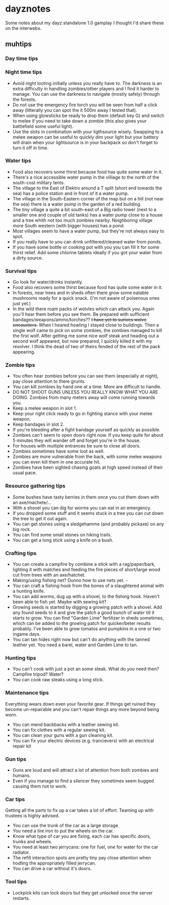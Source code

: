 # dayznotes
Some notes about my dayz standalone 1.0 gamplay I thought I'd share these on the interwebs.

## muhtips

### Day time tips

### Night time tips

- Avoid night looting initially unless you really have to. The darkness is an extra difficulty in handling zombies/other players and I find it harder to manage. You can use the darkness to navigate (mostly safely) through the forests.
- Do not use the emergency fire torch you will be seen from half a click away (litterally you can spot the it 500m away I tested that).
- When using glowsticks be ready to drop them (default key G) and switch to melee if you need to take down a zombie (this also gives your battlefield some useful light).
- Use the slots in combination with your ligthsource wisely. Swapping to a melee weapon can be useful to quickly dim your light but your battery will drain when your lightsource is in your backpack so don't forget to turn it off in time.

### Water tips

- Food also recovers some thirst because food has quite some water in it.
- There's a nice accessible water pump in the villiage to the north of the south-cost military tents.
- The village to the East of Elektro around a T split (short end towards the sea) has a police station and in front of it a water pump.
- The village in the South-Eastern corner of the map but on a hill (not near the sea) there is a water pump in the garden of a red building.
- The tiny village a quite a bit south-east of a Big radio tower (next to a smaller one and couple of old tanks) has a water pump close to a house and a tree whith not too much zombies nearby. Neighboring village more South western (with bigger houses) has a pond.
- Most villages seem to have a water pump, but they're not always easy to spot.
- If you really have to you can drink unfiltered/cleaned water from ponds.
- If you have some bottle or cooking pot with you you can fill it for some thirst relief. Add some chlorine tablets ideally if you got your water from a dirty source.

### Survival tips

- Go look for water/drinks instantly.
- Food also recovers some thirst because food has quite some water in it.
- In forests, near trees and in sheds often there grow some eatable mushrooms ready for a quick snack. (I'm not aware of poisenous ones just yet.)
- In the wild there roam packs of wolvles which can attack you. Again you'll hear them before you see them. Be prepared with sufficient bandages/weapons/ammo/torches?? ~~I have yet to surives wolve encounters.~~ When I heared howling I stayed close to buildings. Then a single wolf came to pick on some zombies, the zombies managed to kill the first wolf. After getting me some nice wolf steak and heading out a second wolf appeared, but now prepared, I quickly killed it with my revolver. I think the dead of two of theirs fended of the rest of the pack appearing. 

### Zombie tips

- You often hear zombies before you can see them (especially at night), pay close attention to there grunts.
- You can kill zombies by hand one at a time. More are difficult to handle.
- DO NOT SHOOT GUNS UNLESS YOU REALLY KNOW WHAT YOU ARE DOING. Zombies from many meters away will come running towards you.
- Keep a melee weapon in slot 1.
- Keep your right click ready to go in fighting stance with your melee weapon.
- Keep bandages in slot 2.
- If you're bleeding after a fight bandage yourself as quickly as possible.
- Zombies can't seem to open doors right now. If you keep quite for about 5 minutes they will wander off and forget you're in the house.
- For houses with multiple entrances be sure to close all doors.
- Zombies sometimes have some loot as well.
- Zombies are more vulnerable from the back, with some melee weapons you can even kill them in one accurate hit.
- Zombies have been sighted chasing goats at high speed instead of their usual pace.

### Resource gathering tips

- Some bushes have tasty berries in them once you cut them down with an axe/machete/...
- With a shovel you can dig for worms you can eat in an emergency.
- If you dropped some stuff and it seems stuck in a tree you can cut down the tree to get it out again.
- You can get stones using a sledgehamme (and probably pickaxe) on any big rock.
- You can find some small stones on hiking trails.
- You can get a long stick using a knife on a bush.

### Crafting tips

- You can create a campfire by combine a stick with a rag/paper/bark, lighting it with matches and feeding the fire pieces of short/large wood cut from trees with an axe/hatchet.
- Making/using fishing net? Dunno how to use nets yet. -
- You can craft a fishing hook from the bones of a slaughtered animal with a hunting knife.
- You can add worms, dug up with a shovel, to the fishing hook. Haven't been able to fish yet. Maybe with sewing kit?
- Growing seeds is started by digging a growing patch with a shovel. Add any found seeds to it and give the patch a good bunch of water till it starts to grow. You can find "Garden Lime" fertilizer in sheds sometimes, which can be added to the growing patch for quicker/beter results probably. I've been able to grow tomatos and pumpkins in a one or two ingame days.
- You can tan hides right now but can't do anything with the tanned leather yet. You need a barel, water and Garden Lime to tan.

### Hunting tips
- You can't cook with just a pot an some steak. What do you need then? Campfire tripod? Water?
- You can cook raw steaks using a long stick.

### Maintenance tips

Everything wears down even your favorite gear. If things get ruined they become un-repairable and you can't repair things any more beyond being worn.
- You can mend backbacks with a leather sewing kit.
- You can fix clothes with a regular sewing kit.
- You can clean your guns with a gun cleaning kit.
- You can fix your electric devices (e.g. trancievers) with an electrical repair kit

### Gun tips
- Guns are loud and will attract a lot of attention from both zombies and humans.
- Even if you manage to find a silencer they sometimes seem bugged causing them not to work.

### Car tips
Getting all the parts to fix up a car takes a lot of effort. Teaming up with trustees is highly advised.
- You can use the trunk of the car as a large storage.
- You need a tire iron to put the wheels on the car.
- Know what type of car you are fixing, each car has specific doors, trunks and wheels.
- You need at least two jerrycans: one for fuel, one for water for the car radiator.
- The refill interaction spots are pretty tiny pay close attention when hodling the appropriately filled jerrycan.
- You can drive a car without it's doors.


### Tool tips

- Lockpick kits can lock doors but they get unlocked once the server restarts.
